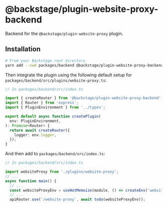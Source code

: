 # @backstage/plugin-website-proxy-backend

Backend for the `@backstage/plugin-website-proxy` plugin.

## Installation

```bash
# From your Backstage root directory
yarn add --cwd packages/backend @backstage/plugin-website-proxy-backend
```

Then integrate the plugin using the following default setup for `packages/backend/src/plugins/website-proxy.ts`:

```ts
// In packages/backend/src/index.ts

import { createRouter } from '@backstage/plugin-website-proxy-backend';
import { Router } from 'express';
import { PluginEnvironment } from '../types';

export default async function createPlugin(
  env: PluginEnvironment,
): Promise<Router> {
  return await createRouter({
    logger: env.logger,
  });
}
```

And then add to `packages/backend/src/index.ts`:

```js
// In packages/backend/src/index.ts

import websiteProxy from './plugins/website-proxy';
// ...
async function main() {
  // ...
  const websiteProxyEnv = useHotMemoize(module, () => createEnv('websiteProxy'));
  // ...
  apiRouter.use('/website-proxy', await todo(websiteProxyEnv));
```
